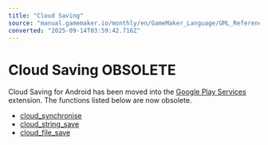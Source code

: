 ```yaml
---
title: "Cloud Saving"
source: "manual.gamemaker.io/monthly/en/GameMaker_Language/GML_Reference/Asynchronous_Functions/Cloud_Saving/Cloud_Saving.htm"
converted: "2025-09-14T03:59:42.716Z"
---
```


# Cloud Saving OBSOLETE

Cloud Saving for Android has been moved into the [Google Play Services](https://help.gamemaker.io/hc/en-us/articles/360004274212-Google-Play-Services-How-To-Use-This-In-Your-Games) extension. The functions listed below are now obsolete.

-   [cloud\_synchronise](cloud_synchronise.md)
-   [cloud\_string\_save](cloud_string_save.md)
-   [cloud\_file\_save](cloud_file_save.md)